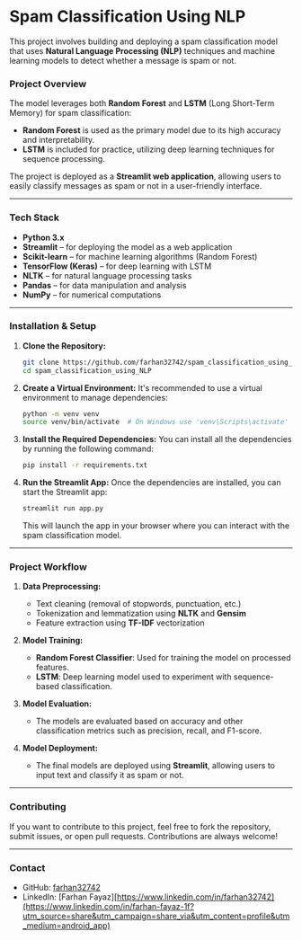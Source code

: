 
# **Spam Classification Using NLP**

This project involves building and deploying a spam classification model that uses **Natural Language Processing (NLP)** techniques and machine learning models to detect whether a message is spam or not.

### **Project Overview**
The model leverages both **Random Forest** and **LSTM** (Long Short-Term Memory) for spam classification:
- **Random Forest** is used as the primary model due to its high accuracy and interpretability.
- **LSTM** is included for practice, utilizing deep learning techniques for sequence processing.

The project is deployed as a **Streamlit web application**, allowing users to easily classify messages as spam or not in a user-friendly interface.

---

### **Tech Stack**
- **Python 3.x**
- **Streamlit** – for deploying the model as a web application
- **Scikit-learn** – for machine learning algorithms (Random Forest)
- **TensorFlow (Keras)** – for deep learning with LSTM
- **NLTK** – for natural language processing tasks
- **Pandas** – for data manipulation and analysis
- **NumPy** – for numerical computations

---

### **Installation & Setup**

1. **Clone the Repository:**
   ```bash
   git clone https://github.com/farhan32742/spam_classification_using_NLP.git
   cd spam_classification_using_NLP
   ```

2. **Create a Virtual Environment:**
   It's recommended to use a virtual environment to manage dependencies:
   ```bash
   python -m venv venv
   source venv/bin/activate  # On Windows use 'venv\Scripts\activate'
   ```

3. **Install the Required Dependencies:**
   You can install all the dependencies by running the following command:
   ```bash
   pip install -r requirements.txt
   ```

4. **Run the Streamlit App:**
   Once the dependencies are installed, you can start the Streamlit app:
   ```bash
   streamlit run app.py
   ```

   This will launch the app in your browser where you can interact with the spam classification model.

---

### **Project Workflow**

1. **Data Preprocessing:**
   - Text cleaning (removal of stopwords, punctuation, etc.)
   - Tokenization and lemmatization using **NLTK** and **Gensim**
   - Feature extraction using **TF-IDF** vectorization

2. **Model Training:**
   - **Random Forest Classifier**: Used for training the model on processed features.
   - **LSTM**: Deep learning model used to experiment with sequence-based classification.

3. **Model Evaluation:**
   - The models are evaluated based on accuracy and other classification metrics such as precision, recall, and F1-score.

4. **Model Deployment:**
   - The final models are deployed using **Streamlit**, allowing users to input text and classify it as spam or not.

---

### **Contributing**
If you want to contribute to this project, feel free to fork the repository, submit issues, or open pull requests. Contributions are always welcome!

---


### **Contact**
- GitHub: [farhan32742](https://github.com/farhan32742)
- LinkedIn: [Farhan Fayaz][https://www.linkedin.com/in/farhan32742](https://www.linkedin.com/in/farhan-fayaz-1f?utm_source=share&utm_campaign=share_via&utm_content=profile&utm_medium=android_app)

